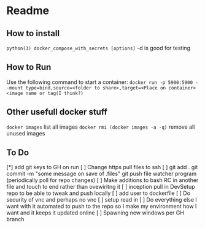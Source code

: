 # Readme

## How to install
   `python(3) docker_compose_with_secrets [options]` -d is good for testing 

## How to Run

Use the following command to start a container:
   `docker run -p 5900:5900 --mount type=bind,source=<folder to share>,target=<Place on container> <image name or tag(I think?)`
   
## Other usefull docker stuff
   `docker images` list all images
   `docker rmi (docker images -a -q)` remove all unused images
   

## To Do

   [*] add git keys to GH on run
   [ ] Change https pull files to ssh
   [ ] git add . git commit -m "some message on save of .files" git push file 
       watcher program (periodically poll for repo changes)
   [ ] Make additions to bash RC in another file and touch to end rather than ovewiritng it
   [ ] inception pull in DevSetup repo to be able to tweak and push locally
   [ ] add user to dockerfile
   [ ] Do security of vnc and perhaps no vnc
   [ ] setup read in 
   [ ] Do everything else I want with it automated to push to the repo so I make my 
       environment how I want and it keeps it updated online
   [ ] Spawning new windows per GH branch
